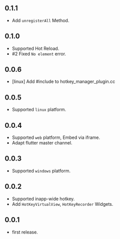 ## 0.1.1

- Add `unregisterAll` Method.

## 0.1.0

- Supported Hot Reload.
- #2 Fixed `No element` error.

## 0.0.6

- [linux] Add #include <string> to hotkey_manager_plugin.cc

## 0.0.5

- Supported `linux` platform.

## 0.0.4

- Supported `web` platform, Embed via iframe.
- Adapt flutter master channel.

## 0.0.3

- Supported `windows` platform.

## 0.0.2

- Supported inapp-wide hotkey.
- Add `HotKeyVirtualView`, `HotKeyRecorder` Widgets.

## 0.0.1

- first release.

